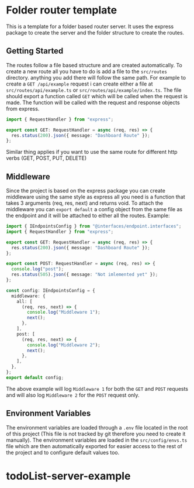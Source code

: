 # Folder router template

This is a template for a folder based router server. It uses the express package to create the server and the folder structure to create the routes.

## Getting Started

The routes follow a file based structure and are created automatically. To create a new route all you have to do is add a file to the `src/routes` directory. anything you add there will follow the same path. For example to create a `GET /api/example` request i can create either a file at `src/routes/api/example.ts` or `src/routes/api/example/index.ts`. The file should export a function called `GET` which will be called when the request is made. The function will be called with the request and response objects from express.

```ts
import { RequestHandler } from "express";

export const GET: RequestHandler = async (req, res) => {
  res.status(200).json({ message: "Dashboard Route" });
};
```

Similar thing applies if you want to use the same route for different http verbs (GET, POST, PUT, DELETE)

## Middleware

Since the project is based on the express package you can create middleware using the same style as express all you need is a function that takes 3 arguments (req, res, next) and returns void. To attach the middleware you can `export default` a config object from the same file as the endpoint and it will be attached to either all the routes. Example:

```ts
import { IEndpointsConfig } from "@interfaces/endpoint.interfaces";
import { RequestHandler } from "express";

export const GET: RequestHandler = async (req, res) => {
  res.status(200).json({ message: "Dashboard Route" });
};

export const POST: RequestHandler = async (req, res) => {
  console.log("post");
  res.status(505).json({ message: "Not imlemented yet" });
};

const config: IEndpointsConfig = {
  middleware: {
    all: [
      (req, res, next) => {
        console.log("Middleware 1");
        next();
      },
    ],
    post: [
      (req, res, next) => {
        console.log("Middleware 2");
        next();
      },
    ],
  },
};
export default config;
```

The above example will log `Middleware 1` for both the `GET` and `POST` requests and will also log `Middleware 2` for the `POST` request only.

## Environment Variables

The environment variables are loaded through a `.env` file located in the root of this project (This file is not tracked by git therefore you need to create it manually). The environment variables are loaded in the `src/config/envs.ts` file which are then automatically exported for easier access to the rest of the project and to configure default values too.
# todoList-server-example
